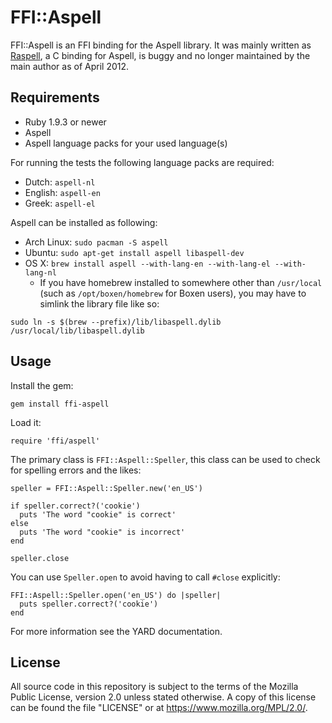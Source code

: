 # FFI::Aspell

FFI::Aspell is an FFI binding for the Aspell library. It was mainly written as
[Raspell][raspell], a C binding for Aspell, is buggy and no longer maintained by
the main author as of April 2012.

## Requirements

* Ruby 1.9.3 or newer
* Aspell
* Aspell language packs for your used language(s)

For running the tests the following language packs are required:

* Dutch: `aspell-nl`
* English: `aspell-en`
* Greek: `aspell-el`

Aspell can be installed as following:

* Arch Linux: `sudo pacman -S aspell`
* Ubuntu: `sudo apt-get install aspell libaspell-dev`
* OS X: `brew install aspell --with-lang-en --with-lang-el --with-lang-nl`
  * If you have homebrew installed to somewhere other than `/usr/local` (such as `/opt/boxen/homebrew` for Boxen users), you may have to simlink the library file like so:

```
sudo ln -s $(brew --prefix)/lib/libaspell.dylib /usr/local/lib/libaspell.dylib
```


## Usage

Install the gem:

    gem install ffi-aspell

Load it:

    require 'ffi/aspell'

The primary class is `FFI::Aspell::Speller`, this class can be used to check for
spelling errors and the likes:

    speller = FFI::Aspell::Speller.new('en_US')

    if speller.correct?('cookie')
      puts 'The word "cookie" is correct'
    else
      puts 'The word "cookie" is incorrect'
    end

    speller.close

You can use `Speller.open` to avoid having to call `#close` explicitly:

    FFI::Aspell::Speller.open('en_US') do |speller|
      puts speller.correct?('cookie')
    end

For more information see the YARD documentation.

## License

All source code in this repository is subject to the terms of the Mozilla Public
License, version 2.0 unless stated otherwise. A copy of this license can be
found the file "LICENSE" or at <https://www.mozilla.org/MPL/2.0/>.

[raspell]: https://github.com/evan/raspell
